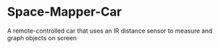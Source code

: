 # Space-Mapper-Car
A remote-controlled car that uses an IR distance sensor to measure and graph objects on screen
